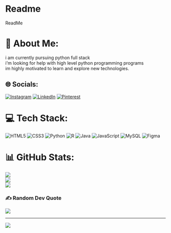# Readme
ReadMe
# 💫 About Me:
i am currently pursuing python full stack <br>i'm looking for help with high  level python programming programs<br>im highly motivated to learn and explore new technologies.


## 🌐 Socials:
[![Instagram](https://img.shields.io/badge/Instagram-%23E4405F.svg?logo=Instagram&logoColor=white)](https://instagram.com/sadiyarajgoli) [![LinkedIn](https://img.shields.io/badge/LinkedIn-%230077B5.svg?logo=linkedin&logoColor=white)](https://linkedin.com/in/sadiyarajgoli) [![Pinterest](https://img.shields.io/badge/Pinterest-%23E60023.svg?logo=Pinterest&logoColor=white)](https://pinterest.com/sadiyarajgoli) 

# 💻 Tech Stack:
![HTML5](https://img.shields.io/badge/html5-%23E34F26.svg?style=for-the-badge&logo=html5&logoColor=white) ![CSS3](https://img.shields.io/badge/css3-%231572B6.svg?style=for-the-badge&logo=css3&logoColor=white) ![Python](https://img.shields.io/badge/python-3670A0?style=for-the-badge&logo=python&logoColor=ffdd54) ![R](https://img.shields.io/badge/r-%23276DC3.svg?style=for-the-badge&logo=r&logoColor=white) ![Java](https://img.shields.io/badge/java-%23ED8B00.svg?style=for-the-badge&logo=openjdk&logoColor=white) ![JavaScript](https://img.shields.io/badge/javascript-%23323330.svg?style=for-the-badge&logo=javascript&logoColor=%23F7DF1E) ![MySQL](https://img.shields.io/badge/mysql-4479A1.svg?style=for-the-badge&logo=mysql&logoColor=white) ![Figma](https://img.shields.io/badge/figma-%23F24E1E.svg?style=for-the-badge&logo=figma&logoColor=white)
# 📊 GitHub Stats:
![](https://github-readme-stats.vercel.app/api?username=sadiyarajgoli&theme=dark&hide_border=false&include_all_commits=false&count_private=false)<br/>
![](https://github-readme-streak-stats.herokuapp.com/?user=sadiyarajgoli&theme=dark&hide_border=false)<br/>
![](https://github-readme-stats.vercel.app/api/top-langs/?username=sadiyarajgoli&theme=dark&hide_border=false&include_all_commits=false&count_private=false&layout=compact)

### ✍️ Random Dev Quote
![](https://quotes-github-readme.vercel.app/api?type=horizontal&theme=radical)

---
[![](https://visitcount.itsvg.in/api?id=sadiyarajgoli&icon=0&color=0)](https://visitcount.itsvg.in)

<!-- Proudly created with GPRM ( https://gprm.itsvg.in ) -->
